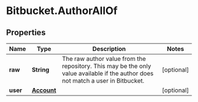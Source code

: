 # Bitbucket.AuthorAllOf

## Properties

Name | Type | Description | Notes
------------ | ------------- | ------------- | -------------
**raw** | **String** | The raw author value from the repository. This may be the only value available if the author does not match a user in Bitbucket. | [optional] 
**user** | [**Account**](Account.md) |  | [optional] 


